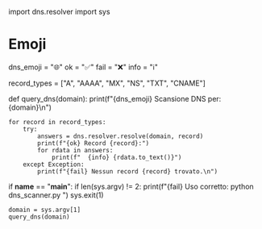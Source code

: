 import dns.resolver
import sys

# Emoji
dns_emoji = "🌐"
ok = "✅"
fail = "❌"
info = "ℹ️"

record_types = ["A", "AAAA", "MX", "NS", "TXT", "CNAME"]

def query_dns(domain):
    print(f"{dns_emoji} Scansione DNS per: {domain}\n")

    for record in record_types:
        try:
            answers = dns.resolver.resolve(domain, record)
            print(f"{ok} Record {record}:")
            for rdata in answers:
                print(f"  {info} {rdata.to_text()}")
        except Exception:
            print(f"{fail} Nessun record {record} trovato.\n")

if __name__ == "__main__":
    if len(sys.argv) != 2:
        print(f"{fail} Uso corretto: python dns_scanner.py <dominio>")
        sys.exit(1)

    domain = sys.argv[1]
    query_dns(domain)

